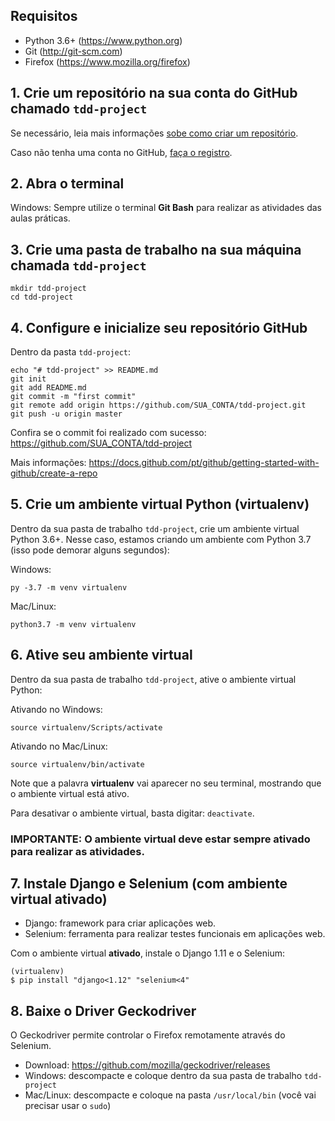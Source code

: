 ## Requisitos
- Python 3.6+ (https://www.python.org)
- Git (http://git-scm.com)
- Firefox (https://www.mozilla.org/firefox)


## 1. Crie um repositório na sua conta do GitHub chamado ``tdd-project``

Se necessário, leia mais informações [sobe como criar um repositório](https://help.github.com/pt/github/getting-started-with-github/create-a-repo).

Caso não tenha uma conta no GitHub, [faça o registro](https://help.github.com/pt/github/getting-started-with-github/signing-up-for-github).

## 2. Abra o terminal

Windows: Sempre utilize o terminal **Git Bash** para realizar as atividades das aulas práticas.

## 3. Crie uma pasta de trabalho na sua máquina chamada ``tdd-project``

```properties
mkdir tdd-project
cd tdd-project
```

## 4. Configure e inicialize seu repositório GitHub

Dentro da pasta `tdd-project`:

```properties
echo "# tdd-project" >> README.md
git init
git add README.md
git commit -m "first commit"
git remote add origin https://github.com/SUA_CONTA/tdd-project.git
git push -u origin master
```

Confira se o commit foi realizado com sucesso: https://github.com/SUA_CONTA/tdd-project

Mais informações: https://docs.github.com/pt/github/getting-started-with-github/create-a-repo

## 5. Crie um ambiente virtual Python (virtualenv)

Dentro da sua pasta de trabalho `tdd-project`, crie um ambiente virtual Python 3.6+.
Nesse caso, estamos criando um ambiente com Python 3.7 (isso pode demorar alguns segundos):

Windows:
```console
py -3.7 -m venv virtualenv
```

Mac/Linux:
```console
python3.7 -m venv virtualenv
```

## 6. Ative seu ambiente virtual

Dentro da sua pasta de trabalho `tdd-project`, ative o ambiente virtual Python:

Ativando no Windows:

```console
source virtualenv/Scripts/activate
```

Ativando no Mac/Linux:

```console
source virtualenv/bin/activate
```

Note que a palavra **virtualenv** vai aparecer no seu terminal, mostrando que o ambiente virtual está ativo.

Para desativar o ambiente virtual, basta digitar: `deactivate`.

### IMPORTANTE: O ambiente virtual deve estar sempre ativado para realizar as atividades.

## 7. Instale Django e Selenium (com ambiente virtual ativado)

- Django: framework para criar aplicações web.
- Selenium: ferramenta para realizar testes funcionais em aplicações web.

Com o ambiente virtual **ativado**, instale o Django 1.11 e o Selenium:

```console
(virtualenv)
$ pip install "django<1.12" "selenium<4"
```

## 8. Baixe o Driver Geckodriver

O Geckodriver permite controlar o Firefox remotamente através do Selenium.

- Download: https://github.com/mozilla/geckodriver/releases
- Windows: descompacte e coloque dentro da sua pasta de trabalho `tdd-project`
- Mac/Linux: descompacte e coloque na pasta `/usr/local/bin` (você vai precisar usar o `sudo`) 

